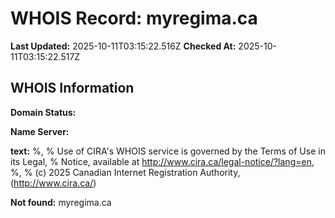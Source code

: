 # WHOIS Record: myregima.ca

**Last Updated:** 2025-10-11T03:15:22.516Z
**Checked At:** 2025-10-11T03:15:22.517Z

## WHOIS Information

**Domain Status:** 

**Name Server:** 

**text:** %, % Use of CIRA's WHOIS service is governed by the Terms of Use in its Legal, % Notice, available at http://www.cira.ca/legal-notice/?lang=en, %, % (c) 2025 Canadian Internet Registration Authority, (http://www.cira.ca/)

**Not found:** myregima.ca

